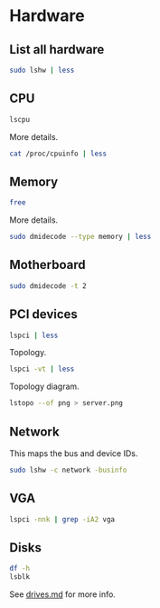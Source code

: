 # Hardware

## List all hardware
```bash
sudo lshw | less
```

## CPU
```bash
lscpu
```

More details.
```bash
cat /proc/cpuinfo | less
```

## Memory
```bash
free
```

More details.
```bash
sudo dmidecode --type memory | less
```

## Motherboard
```bash
sudo dmidecode -t 2
```

## PCI devices
```bash
lspci | less
```

Topology.
```bash
lspci -vt | less
```

Topology diagram.
```bash
lstopo --of png > server.png
```

## Network
This maps the bus and device IDs.
```bash
sudo lshw -c network -businfo
```

## VGA
```bash
lspci -nnk | grep -iA2 vga
```

## Disks
```bash
df -h
lsblk
```

See [drives.md](drives.md) for more info.
